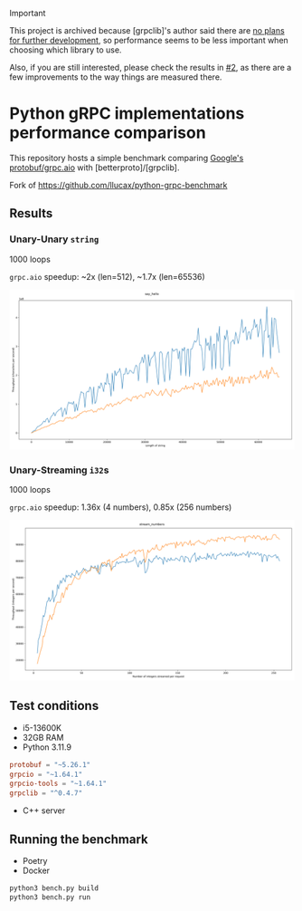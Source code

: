 > [!IMPORTANT]
> This project is archived because [grpclib]'s author said there are [no plans for further development](https://github.com/vmagamedov/grpclib/issues/197#issuecomment-2249641932), so performance seems to be less important when choosing which library to use.
> 
> Also, if you are still interested, please check the results in [#2](https://github.com/llucax/python-grpc-benchmark/issues/2), as there are a few improvements to the way things are measured there.

# Python gRPC implementations performance comparison

This repository hosts a simple benchmark comparing [Google's
protobuf/grpc.aio](https://grpc.github.io/grpc/python/) with
[betterproto]/[grpclib].

Fork of https://github.com/llucax/python-grpc-benchmark

## Results

### Unary-Unary `string`

1000 loops

`grpc.aio` speedup: ~2x (len=512), ~1.7x (len=65536)

![say_hello](./time_say_hello.png)

### Unary-Streaming `i32`s

1000 loops

`grpc.aio` speedup: 1.36x (4 numbers), 0.85x (256 numbers)

![stream_numbers](./time_stream_numbers.png)

## Test conditions

- i5-13600K
- 32GB RAM
- Python 3.11.9
```toml
protobuf = "~5.26.1"
grpcio = "~1.64.1"
grpcio-tools = "~1.64.1"
grpclib = "^0.4.7"
```

- C++ server

## Running the benchmark

- Poetry
- Docker

```console
python3 bench.py build
python3 bench.py run
```